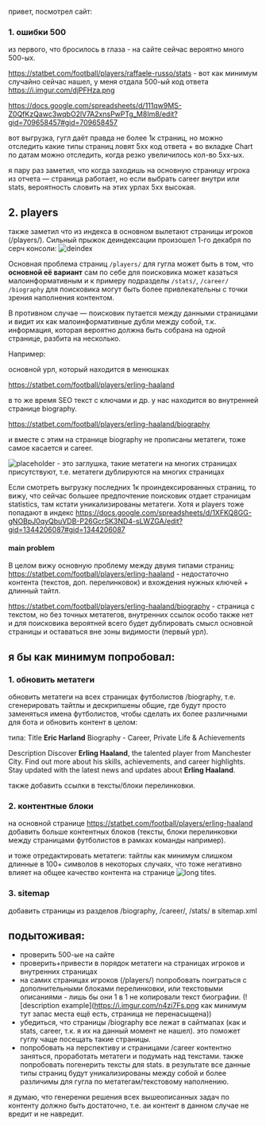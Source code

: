 привет, посмотрел сайт:

### 1. ошибки 500
из первого, что бросилось в глаза - на сайте сейчас вероятно много 500-ых.

https://statbet.com/football/players/raffaele-russo/stats - вот как минимум случайно сейчас нашел, у меня отдала 500-ый код ответа
https://i.imgur.com/djPFHza.png

https://docs.google.com/spreadsheets/d/111qw9MS-Z0QfKzQawc3wqbO2lV7A2xnsPwPTg_M8Im8/edit?gid=709658457#gid=709658457

вот выгрузка, гугл даёт правда не более 1к страниц, но можно отследить какие типы страниц ловят 5хх код ответа + во вкладке Chart по датам можно отследить, когда резко увеличилось кол-во 5хх-ых.

я пару раз заметил, что когда заходишь на основную страницу игрока из отчета — страница работает, но если выбрать career внутри или stats, вероятность словить на этих урлах 5хх высокая.

## 2. players
также заметил что из индекса в основном вылетают страницы игроков (/players/). Сильный прыжок деиндексации произошел 1-го декабря по серч консоли: ![deindex](https://i.imgur.com/EanFXH3.png)

Основная проблема страниц `/players/` для гугла может быть в том, что **основной её вариант** сам по себе для поисковика может казаться малоинформативным и к примеру подразделы `/stats/`, `/career/` `/biography` для поисковика могут быть более привлекательны с точки зрения наполнения контентом. 

В противном случае — поисковик путается между данными страницами и видит их как малоинформативные дубли между собой, т.к. информация, которая вероятно должна быть собрана на одной странице, разбита на несколько.

Например: 

основной урл, который находится в менюшках

https://statbet.com/football/players/erling-haaland

в то же время SEO текст с ключами и др. у нас находится во внутренней странице biography.

https://statbet.com/football/players/erling-haaland/biography

и вместе с этим на странице biography не прописаны метатеги, тоже самое касается и career.

![placeholder](https://i.imgur.com/p4quR0k.png) - это заглушка, такие метатеги на многих страницах присутствуют, т.е. метатеги дублируются на многих страницах

Если смотреть выгрузку последних 1к проиндексированных страниц, то вижу, что сейчас большее предпочтение поисковик отдает страницам statistics, там кстати уникализированы метатеги. Хотя и players тоже попадают в индекс
https://docs.google.com/spreadsheets/d/1XFKQ8GG-gNOBpJ0qyQbuVDB-P26GcrSK3ND4-sLWZGA/edit?gid=1344206087#gid=1344206087

#### main problem

В целом вижу основную проблему между двумя типами страниц:
https://statbet.com/football/players/erling-haaland - недостаточно контента (текстов, доп. перелинковок) и вхождения нужных ключей + длинный тайтл.

https://statbet.com/football/players/erling-haaland/biography - страница с текстом, но без точных метатегов, внутренних ссылок особо также нет и для поисковика вероятней всего будет дублировать смысл основной страницы и оставаться вне зоны видимости (первый урл).

## я бы как минимум попробовал:
### 1. обновить метатеги
обновить метатеги на всех страницах футболистов /biography, т.е. сгенерировать тайтлы и дескрипшены общие, где будут просто заменяться имена футболистов, чтобы сделать их более различными для бота и обновить контент в целом:

типа:
Title
**Eric Harland** Biography - Career, Private Life & Achievements

Description
Discover **Erling Haaland**, the talented player from Manchester City. Find out more about his skills, achievements, and career highlights. Stay updated with the latest news and updates about **Erling Haaland**.

также добавить ссылки в тексты/блоки перелинковки.

### 2. контентные блоки
на основной странице https://statbet.com/football/players/erling-haaland добавить больше контентных блоков (тексты, блоки перелинковки между страницами футболистов в рамках команды например). 

и тоже отредактировать метатеги: тайтлы как минимум слишком длинные в 100+ символов в некоторых случаях, что тоже негативно влияет на общее качество контента на странице ![long tites](https://i.imgur.com/xXG7glC.png). 

### 3. sitemap
добавить страницы из разделов /biography, /career/, /stats/ в sitemap.xml

## подытоживая:
- проверить 500-ые на сайте
- проверить+привести в порядок метатеги на страницах игроков и внутренних страницах
- на самих страницах игроков (/players/) попробовать поиграться с дополнительными блоками перелинковки, или текстовыми описаниями - лишь бы они 1 в 1 не копировали текст биографии.
(![description example](https://i.imgur.com/n4zi7Fs.png как минимум тут запас места ещё есть, страница не перенасыщена))
- убедиться, что страницы /biography все лежат в сайтмапах (как и stats, career, т.к. я их на данный момент не нашел). это поможет гуглу чаще посещать такие страницы.
- попробовать на перспективу и страницами /career контентно заняться, проработать метатеги и подумать над текстами. также попробовать погенерить тексты для stats. в результате все данные типы страниц будут уникализированы между собой и более различимы для гугла по метатегам/текстовому наполнению.


я думаю, что генеренки решения всех вышеописанных задач по контенту должно быть достаточно, т.е. аи контент в данном случае не вредит и не навредит.